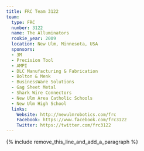 ```yaml
---
title: FRC Team 3122
team:
  type: FRC
  number: 3122
  name: The Alluminators
  rookie_year: 2009
  location: New Ulm, Minnesota, USA
  sponsors:
  - 3M
  - Precision Tool
  - AMPI
  - DLC Manufacturing & Fabrication
  - Bolton & Menk
  - BusinessWare Solutions
  - Gag Sheet Metal
  - Shark Wire Connectors
  - New Ulm Area Catholic Schools
  - New Ulm High School
  links:
    Website: http://newulmrobotics.com/frc
    Facebook: https://www.facebook.com/frc3122
    Twitter: https://twitter.com/frc3122
---
```


{% include remove_this_line_and_add_a_paragraph %}